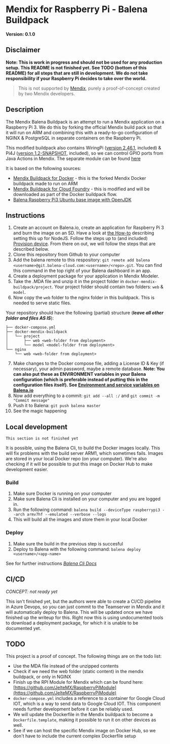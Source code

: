 Mendix for Raspberry Pi - Balena Buildpack
===

**Version: 0.1.0**

## Disclaimer

**Note: This is work in progress and should not be used for any production setup. This README is not finished yet. See TODO (bottom of this README) for all steps that are still in development. We do not take responsibility if your Raspberry Pi decides to take over the world.**

> This is not supported by [Mendix](https://www.mendix.com/), purely a proof-of-concept created by two Mendix developers.

## Description

The Mendix Balena Buildpack is an attempt to run a Mendix application on a Raspberry Pi 3. We do this by forking the official Mendix build pack so that it will run on ARM and combining this with a ready-to-go configuration of NGINX & PostgreSQL in separate containers on the Raspberry Pi.

This modified buildpack also contains WiringPi ([version 2.46.1](http://wiringpi.com/wiringpi-updated-for-the-pi-v3plus/), included) & Pi4J ([version 1.2-SNAPSHOT](http://pi4j.com/download.html), included), so we can control GPIO ports from Java Actions in Mendix. The separate module can be found [here](https://github.com/JelteMX/RaspberryPiModule)

It is based on the following sources:

- [Mendix Buildpack for Docker](https://github.com/MXClyde/docker-mendix-buildpack/tree/pi) - this is the forked Mendix Docker buildpack made to run on ARM
- [Mendix Buildpack for Cloud Foundry](https://github.com/MXClyde/cf-mendix-buildpack/tree/pi) - this is modified and will be downloaded as part of the Docker buildpack flow.
- [Balena Raspberry Pi3 Ubuntu base image with OpenJDK](https://hub.docker.com/r/balenalib/raspberrypi3-ubuntu-openjdk/)

## Instructions

1. Create an account on Balena.io, create an application for Raspberry Pi 3 and burn the image on an SD. Have a look at [the How-to](https://www.balena.io/docs/learn/getting-started/raspberrypi3/nodejs/#create-an-application) describing setting this up for NodeJS. Follow the steps up to (and included) [Provision device](https://www.balena.io/docs/learn/getting-started/raspberrypi3/nodejs/#provision-your-device). From there on out, we will follow the steps that are described below.
2. Clone this repository from Github to your computer
3. Add the balena remote to this respository: `git remote add balena <username>@git.balena-cloud.com:<username>/<repo>.git`. You can find this command in the top right of your Balena dashboard in an app.
4. Create a deployment package for your application in Mendix Modeler.
5. Take the .MDA file and unzip it in the project folder in `docker-mendix-buildpack/project`. Your project folder should contain two folders: `web` & `model`.
6. Now copy the `web` folder to the nginx folder in this buildpack. This is needed to serve static files.

Your repository should have the following (partial) structure (**_leave all other folder and files AS IS_**):

```
├── docker-compose.yml
├── docker-mendix-buildpack
│   └── project
│       ├── web <web-folder from deployment>
│       └── model <model-folder from deployment>
└── nginx
    └── web <web-folder from deployment>
```

7. Make changes to the Docker compose file, adding a License ID & Key (if necessary), your admin password, maybe a remote database. **Note: You can also put these as ENVIRONMENT variables in your Balena configuration (which is preferable instead of putting this in the configuration files itself). See [Environment and service variables on Balena.io](https://www.balena.io/docs/learn/manage/serv-vars/)**
7. Now add everything to a commit: `git add --all :/` and `git commit -m "Commit message"`
8. Push it to Balena: `git push balena master`
9. See the magic happening

## Local development

`This section is not finished yet`

It is possible, using the Balena Cli, to build the Docker images locally. This will fix problems with the build server ARM1, which sometimes fails. Images are stored in your local Docker repo (on your computer). We're also checking if it will be possible to put this image on Docker Hub to make development easier.

### Build

1. Make sure Docker is running on your computer
2. Make sure Balena Cli is installed on your computer and you are logged in.
3. Run the following command: `balena build --deviceType raspberrypi3 --arch armv7hf --emulated --verbose --logs`
4. This will build all the images and store them in your local Docker

### Deploy

1. Make sure the build in the previous step is succesful
2. Deploy to Balena with the following command: `balena deploy <username>/<app-name>`

See for further instructions _*[Balena Cli Docs](https://www.balena.io/docs/reference/cli/)*_

## CI/CD

*_CONCEPT: not ready yet_*

This isn't finished yet, but the authors were able to create a CI/CD pipeline in Azure Devops, so you can just commit to the Teamserver in Mendix and it will automatically deploy to Balena. This will be updated once we have finished up the writeup for this. Right now this is using undocumented tools to download a deployment package, for which it is unable to be documented yet.

## TODO

This project is a proof of concept. The following things are on the todo list:

- Use the MDA file instead of the unzipped contents
- Check if we need the web folder (static content) in the mendix buildpack, or only in NGINX
- Finish up the RPI Module for Mendix which can be found here: [https://github.com/JelteMX/RaspberryPiModule](https://github.com/JelteMX/RaspberryPiModule)
- `docker-compose.yml` includes a reference to a container for Google Cloud IOT, which is a way to send data to Google Cloud IOT. This component needs further development before it can be reliably used.
- We will update the Dockerfile in the Mendix buildpack to become a `Dockerfile.template`, making it possible to run it on other devices as well.
- See if we can host the specific Mendix image on Docker Hub, so we don't have to include the current complex Dockerfile setup
